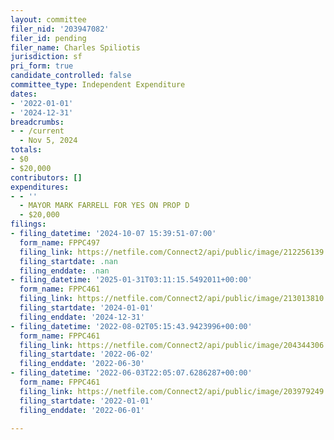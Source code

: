 ```yaml
---
layout: committee
filer_nid: '203947082'
filer_id: pending
filer_name: Charles Spiliotis
jurisdiction: sf
pri_form: true
candidate_controlled: false
committee_type: Independent Expenditure
dates:
- '2022-01-01'
- '2024-12-31'
breadcrumbs:
- - /current
  - Nov 5, 2024
totals:
- $0
- $20,000
contributors: []
expenditures:
- - ''
  - MAYOR MARK FARRELL FOR YES ON PROP D
  - $20,000
filings:
- filing_datetime: '2024-10-07 15:39:51-07:00'
  form_name: FPPC497
  filing_link: https://netfile.com/Connect2/api/public/image/212256139
  filing_startdate: .nan
  filing_enddate: .nan
- filing_datetime: '2025-01-31T03:11:15.5492011+00:00'
  form_name: FPPC461
  filing_link: https://netfile.com/Connect2/api/public/image/213013810
  filing_startdate: '2024-01-01'
  filing_enddate: '2024-12-31'
- filing_datetime: '2022-08-02T05:15:43.9423996+00:00'
  form_name: FPPC461
  filing_link: https://netfile.com/Connect2/api/public/image/204344306
  filing_startdate: '2022-06-02'
  filing_enddate: '2022-06-30'
- filing_datetime: '2022-06-03T22:05:07.6286287+00:00'
  form_name: FPPC461
  filing_link: https://netfile.com/Connect2/api/public/image/203979249
  filing_startdate: '2022-01-01'
  filing_enddate: '2022-06-01'

---
```

